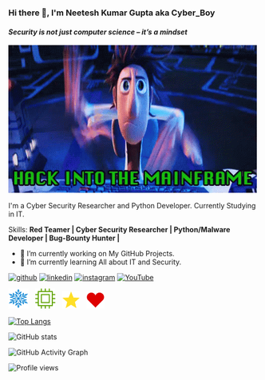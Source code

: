 ### Hi there 👋, **I'm Neetesh Kumar Gupta aka Cyber_Boy**
#### *Security is not just computer science – it’s a mindset*
![gif from nerdy.dev](https://github.com/Mr-Broken/Mr-Broken/blob/main/hacker-mainframe.gif?raw=True)

I'm a Cyber Security Researcher and Python Developer. Currently Studying in IT. 

Skills: **Red Teamer | Cyber Security Researcher | Python/Malware Developer | Bug-Bounty Hunter |**

- 🔭 I’m currently working on My GitHub Projects. 
- 🌱 I’m currently learning All about IT and Security. 


[<img src='https://cdn.jsdelivr.net/npm/simple-icons@3.0.1/icons/github.svg' alt='github' height='40'>](https://github.com/Mr-Broken)  [<img src='https://cdn.jsdelivr.net/npm/simple-icons@3.0.1/icons/linkedin.svg' alt='linkedin' height='40'>](https://www.linkedin.com/in/https://www.linkedin.com/neetesh407//)  [<img src='https://cdn.jsdelivr.net/npm/simple-icons@3.0.1/icons/instagram.svg' alt='instagram' height='40'>](https://www.instagram.com/https://www.instagram.com/its_me_neetesh/)  [<img src='https://cdn.jsdelivr.net/npm/simple-icons@3.0.1/icons/youtube.svg' alt='YouTube' height='40'>](https://www.youtube.com/channel/https://www.youtube.com/channel/UC_FtOs4utBjjbhmdaS2oh_A)  

<a href='https://archiveprogram.github.com/'><img src='https://raw.githubusercontent.com/acervenky/animated-github-badges/master/assets/acbadge.gif' width='40' height='40'></a> <a href='https://docs.github.com/en/developers'><img src='https://raw.githubusercontent.com/acervenky/animated-github-badges/master/assets/devbadge.gif' width='40' height='40'></a> <a href='https://stars.github.com/'><img src='https://raw.githubusercontent.com/acervenky/animated-github-badges/master/assets/starbadge.gif' width='35' height='35'></a> <a href='https://docs.github.com/en/github/supporting-the-open-source-community-with-github-sponsors'><img src='https://raw.githubusercontent.com/acervenky/animated-github-badges/master/assets/sponsorbadge.gif' width='35' height='35'></a> 

[![Top Langs](https://github-readme-stats.vercel.app/api/top-langs/?username=Mr-Broken)](https://github.com/anuraghazra/github-readme-stats)

![GitHub stats](https://github-readme-stats.vercel.app/api?username=Mr-Broken&show_icons=true)  

![GitHub Activity Graph](https://activity-graph.herokuapp.com/graph?username=Mr-Broken)  

![Profile views](https://gpvc.arturio.dev/Mr-Broken)  
